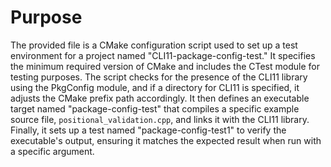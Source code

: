 # Purpose
The provided file is a CMake configuration script used to set up a test environment for a project named "CLI11-package-config-test." It specifies the minimum required version of CMake and includes the CTest module for testing purposes. The script checks for the presence of the CLI11 library using the PkgConfig module, and if a directory for CLI11 is specified, it adjusts the CMake prefix path accordingly. It then defines an executable target named "package-config-test" that compiles a specific example source file, `positional_validation.cpp`, and links it with the CLI11 library. Finally, it sets up a test named "package-config-test1" to verify the executable's output, ensuring it matches the expected result when run with a specific argument.
